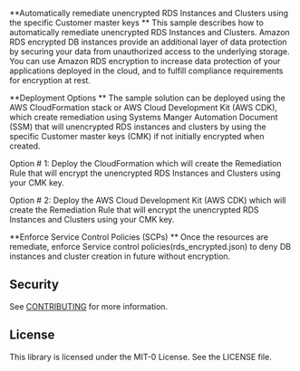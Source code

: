 **Automatically remediate unencrypted RDS Instances and Clusters using the specific Customer master keys
**
This sample describes how to automatically remediate unencrypted RDS Instances and Clusters. Amazon RDS encrypted DB instances provide an additional layer of data protection by securing your data from unauthorized access to the underlying storage. You can use Amazon RDS encryption to increase data protection of your applications deployed in the cloud, and to fulfill compliance requirements for encryption at rest.

**Deployment Options
**
The sample solution can be deployed using the AWS CloudFormation stack or AWS Cloud Development Kit (AWS CDK), which create remediation using Systems Manger Automation Document (SSM) that will unencrypted RDS instances and clusters by using the specific Customer master keys (CMK) if not initially encrypted when created.

Option # 1: Deploy the CloudFormation which will create the Remediation Rule that will encrypt the unencrypted RDS Instances and Clusters using your CMK key.

Option # 2: Deploy the AWS Cloud Development Kit (AWS CDK) which will create the Remediation Rule that will encrypt the unencrypted RDS Instances and Clusters using your CMK key.


**Enforce Service Control Policies (SCPs)
**
Once the resources are remediate, enforce Service control policies(rds_encrypted.json) to deny DB instances and cluster creation in future without encryption.  

## Security

See [CONTRIBUTING](CONTRIBUTING.md#security-issue-notifications) for more information.

## License

This library is licensed under the MIT-0 License. See the LICENSE file.

